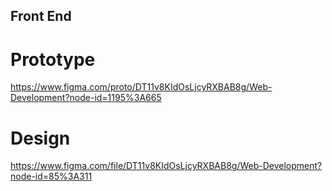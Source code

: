## Front End

# Prototype
https://www.figma.com/proto/DT11v8KIdOsLjcyRXBAB8g/Web-Development?node-id=1195%3A665

# Design
https://www.figma.com/file/DT11v8KIdOsLjcyRXBAB8g/Web-Development?node-id=85%3A311